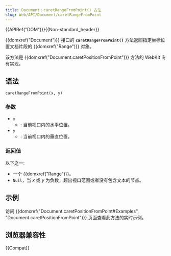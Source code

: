 ```yaml
---
title: Document：caretRangeFromPoint() 方法
slug: Web/API/Document/caretRangeFromPoint
---
```


{{APIRef("DOM")}}{{Non-standard_header}}

{{domxref("Document")}} 接口的 **`caretRangeFromPoint()`** 方法返回指定坐标位置文档片段的 {{domxref("Range")}} 对象。

该方法是 {{domxref("Document.caretPositionFromPoint")}} 方法的 WebKit 专有实现。

## 语法

```js-nolint
caretRangeFromPoint(x, y)
```

### 参数

- `x`
  - : 当前视口内的水平位置。
- `y`
  - : 当前视口内的垂直位置。

### 返回值

以下之一:

- 一个 {{domxref("Range")}}。
- `Null`，当 _x_ 或 _y_ 为负数，超出视口范围或者没有包含文本的节点。

## 示例

访问 {{domxref("Document.caretPositionFromPoint#Examples", "Document.caretPositionFromPoint")}} 页面查看此方法的实时示例。

## 浏览器兼容性

{{Compat}}
